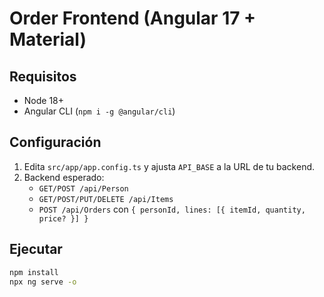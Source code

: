 # Order Frontend (Angular 17 + Material)

## Requisitos
- Node 18+
- Angular CLI (`npm i -g @angular/cli`)

## Configuración
1. Edita `src/app/app.config.ts` y ajusta `API_BASE` a la URL de tu backend.
2. Backend esperado:
   - `GET/POST /api/Person`
   - `GET/POST/PUT/DELETE /api/Items`
   - `POST /api/Orders` con `{ personId, lines: [{ itemId, quantity, price? }] }`

## Ejecutar
```bash
npm install
npx ng serve -o
```
